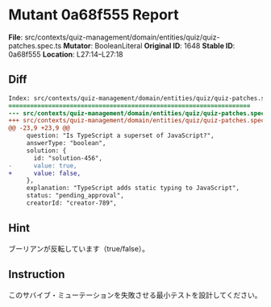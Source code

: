 # Mutant 0a68f555 Report

**File**: src/contexts/quiz-management/domain/entities/quiz/quiz-patches.spec.ts
**Mutator**: BooleanLiteral
**Original ID**: 1648
**Stable ID**: 0a68f555
**Location**: L27:14–L27:18

## Diff

```diff
Index: src/contexts/quiz-management/domain/entities/quiz/quiz-patches.spec.ts
===================================================================
--- src/contexts/quiz-management/domain/entities/quiz/quiz-patches.spec.ts	original
+++ src/contexts/quiz-management/domain/entities/quiz/quiz-patches.spec.ts	mutated #1648
@@ -23,9 +23,9 @@
     question: "Is TypeScript a superset of JavaScript?",
     answerType: "boolean",
     solution: {
       id: "solution-456",
-      value: true,
+      value: false,
     },
     explanation: "TypeScript adds static typing to JavaScript",
     status: "pending_approval",
     creatorId: "creator-789",
```

## Hint

ブーリアンが反転しています（true/false）。

## Instruction

このサバイブ・ミューテーションを失敗させる最小テストを設計してください。
